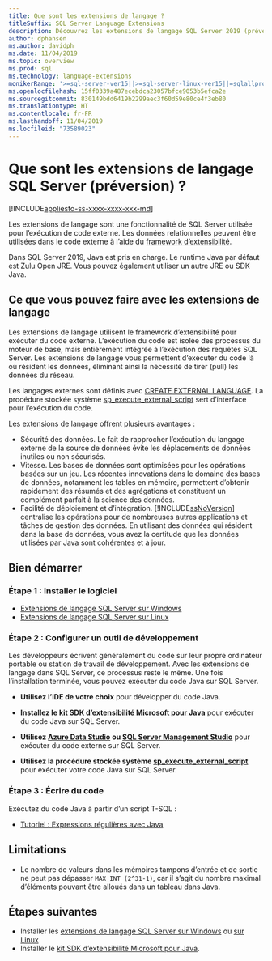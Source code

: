 ```yaml
---
title: Que sont les extensions de langage ?
titleSuffix: SQL Server Language Extensions
description: Découvrez les extensions de langage SQL Server 2019 (préversion) et apprenez à exécuter des scripts externes dans SQL Server.
author: dphansen
ms.author: davidph
ms.date: 11/04/2019
ms.topic: overview
ms.prod: sql
ms.technology: language-extensions
monikerRange: '>=sql-server-ver15||>=sql-server-linux-ver15||=sqlallproducts-allversions'
ms.openlocfilehash: 15ff0339a487ecebdca23057bfce9053b5efca2e
ms.sourcegitcommit: 830149bdd6419b2299aec3f60d59e80ce4f3eb80
ms.translationtype: HT
ms.contentlocale: fr-FR
ms.lasthandoff: 11/04/2019
ms.locfileid: "73589023"
---
```

# <a name="what-is-sql-server-language-extensions-preview"></a>Que sont les extensions de langage SQL Server (préversion) ?
[!INCLUDE[appliesto-ss-xxxx-xxxx-xxx-md](../includes/appliesto-ss-xxxx-xxxx-xxx-md.md)]

Les extensions de langage sont une fonctionnalité de SQL Server utilisée pour l’exécution de code externe. Les données relationnelles peuvent être utilisées dans le code externe à l’aide du [framework d’extensibilité](concepts/extensibility-framework.md).

Dans SQL Server 2019, Java est pris en charge. Le runtime Java par défaut est Zulu Open JRE. Vous pouvez également utiliser un autre JRE ou SDK Java.

## <a name="what-you-can-do-with-language-extensions"></a>Ce que vous pouvez faire avec les extensions de langage

Les extensions de langage utilisent le framework d’extensibilité pour exécuter du code externe. L’exécution du code est isolée des processus du moteur de base, mais entièrement intégrée à l’exécution des requêtes SQL Server. Les extensions de langage vous permettent d’exécuter du code là où résident les données, éliminant ainsi la nécessité de tirer (pull) les données du réseau.

Les langages externes sont définis avec [CREATE EXTERNAL LANGUAGE](https://docs.microsoft.com/sql/t-sql/statements/create-external-language-transact-sql). La procédure stockée système [sp_execute_external_script](https://docs.microsoft.com/sql/relational-databases/system-stored-procedures/sp-execute-external-script-transact-sql) sert d’interface pour l’exécution du code.

Les extensions de langage offrent plusieurs avantages :

+ Sécurité des données. Le fait de rapprocher l’exécution du langage externe de la source de données évite les déplacements de données inutiles ou non sécurisés.
+ Vitesse. Les bases de données sont optimisées pour les opérations basées sur un jeu. Les récentes innovations dans le domaine des bases de données, notamment les tables en mémoire, permettent d’obtenir rapidement des résumés et des agrégations et constituent un complément parfait à la science des données.
+ Facilité de déploiement et d’intégration. [!INCLUDE[ssNoVersion](../includes/ssnoversion-md.md)] centralise les opérations pour de nombreuses autres applications et tâches de gestion des données. En utilisant des données qui résident dans la base de données, vous avez la certitude que les données utilisées par Java sont cohérentes et à jour.

## <a name="how-to-get-started"></a>Bien démarrer

### <a name="step-1-install-the-software"></a>Étape 1 : Installer le logiciel

+ [Extensions de langage SQL Server sur Windows](install/install-sql-server-language-extensions-on-windows.md)
+ [Extensions de langage SQL Server sur Linux](../linux/sql-server-linux-setup-language-extensions.md)

### <a name="step-2-configure-a-development-tool"></a>Étape 2 : Configurer un outil de développement

Les développeurs écrivent généralement du code sur leur propre ordinateur portable ou station de travail de développement. Avec les extensions de langage dans SQL Server, ce processus reste le même. Une fois l’installation terminée, vous pouvez exécuter du code Java sur SQL Server.

+ **Utilisez l’IDE de votre choix** pour développer du code Java.

+ **Installez le [kit SDK d’extensibilité Microsoft pour Java](how-to/extensibility-sdk-java-sql-server.md)** pour exécuter du code Java sur SQL Server.

+ **Utilisez [Azure Data Studio](https://docs.microsoft.com/sql/azure-data-studio/what-is) ou [SQL Server Management Studio](https://docs.microsoft.com/sql/ssms/sql-server-management-studio-ssms)** pour exécuter du code externe sur SQL Server.

+ **Utilisez la procédure stockée système [sp_execute_external_script](https://docs.microsoft.com/sql/relational-databases/system-stored-procedures/sp-execute-external-script-transact-sql)** pour exécuter votre code Java sur SQL Server.

### <a name="step-3-write-your-first-code"></a>Étape 3 : Écrire du code

Exécutez du code Java à partir d’un script T-SQL :

+ [Tutoriel : Expressions régulières avec Java](tutorials/search-for-string-using-regular-expressions-in-java.md)

## <a name="limitations"></a>Limitations

+ Le nombre de valeurs dans les mémoires tampons d’entrée et de sortie ne peut pas dépasser `MAX_INT (2^31-1)`, car il s’agit du nombre maximal d’éléments pouvant être alloués dans un tableau dans Java.

## <a name="next-steps"></a>Étapes suivantes

+ Installer les [extensions de langage SQL Server sur Windows](install/install-sql-server-language-extensions-on-windows.md) ou [sur Linux](../linux/sql-server-linux-setup-language-extensions.md)
+ Installer le [kit SDK d’extensibilité Microsoft pour Java](how-to/extensibility-sdk-java-sql-server.md).
